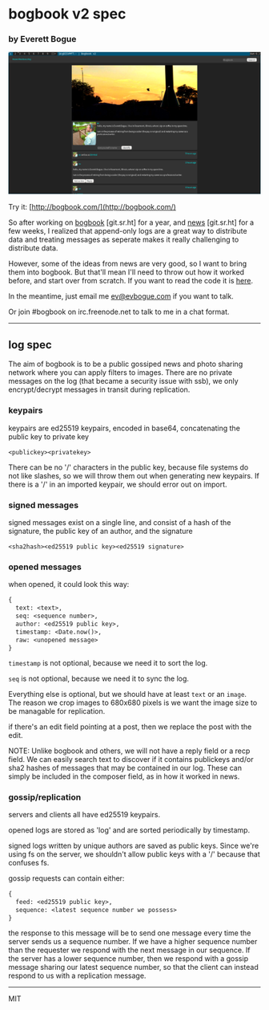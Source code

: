 # bogbook v2 spec

### by Everett Bogue

![bogbook](bogbook.png)

Try it: [http://bogbook.com/](http://bogbook.com/)

So after working on [bogbook](https://git.sr.ht/~ev/bogbook) [git.sr.ht] for a year, and [news](https://git.sr.ht/~ev/news) [git.sr.ht] for a few weeks, I realized that append-only logs are a great way to distribute data and treating messages as seperate makes it really challenging to distribute data.

However, some of the ideas from news are very good, so I want to bring them into bogbook. But that'll mean I'll need to throw out how it worked before, and start over from scratch. If you want to read the code it is [here](https://git.sr.ht/~ev/gossip).

In the meantime, just email me [ev@evbogue.com](mailto:ev@evbogue.com) if you want to talk.

Or join #bogbook on irc.freenode.net to talk to me in a chat format. 

---

## log spec

The aim of bogbook is to be a public gossiped news and photo sharing network where you can apply filters to images. There are no private messages on the log (that became a security issue with ssb), we only encrypt/decrypt messages in transit during replication.

### keypairs

keypairs are ed25519 keypairs, encoded in base64, concatenating the public key to private key

```
<publickey><privatekey>
```  

There can be no '/' characters in the public key, because file systems do not like slashes, so we will throw them out when generating new keypairs. If there is a '/' in an imported keypair, we should error out on import.

### signed messages

signed messages exist on a single line, and consist of a hash of the signature, the public key of an author, and the signature

```
<sha2hash><ed25519 public key><ed25519 signature>
```

### opened messages

when opened, it could look this way:

```
{
  text: <text>,
  seq: <sequence number>,
  author: <ed25519 public key>,
  timestamp: <Date.now()>,
  raw: <unopened message>
}
```

`timestamp` is not optional, because we need it to sort the log. 

`seq` is not optional, because we need it to sync the log.

Everything else is optional, but we should have at least `text` or an `image`. The reason we crop images to 680x680 pixels is we want the image size to be managable for replication.

if there's an edit field pointing at a post, then we replace the post with the edit.

NOTE: Unlike bogbook and others, we will not have a reply field or a recp field. We can easily search text to discover if it contains publickeys and/or sha2 hashes of messages that may be contained in our log. These can simply be included in the composer field, as in how it worked in news.

### gossip/replication

servers and clients all have ed25519 keypairs.

opened logs are stored as 'log' and are sorted periodically by timestamp.

signed logs written by unique authors are saved as public keys. Since we're using fs on the server, we shouldn't allow public keys with a '/' because that confuses fs. 

gossip requests can contain either:

```
{
  feed: <ed25519 public key>,
  sequence: <latest sequence number we possess> 
} 
```

the response to this message will be to send one message every time the server sends us a sequence number. If we have a higher sequence number than the requester we respond with the next message in our sequence. If the server has a lower sequence number, then we respond with a gossip message sharing our latest sequence number, so that the client can instead respond to us with a replication message.

---

MIT

